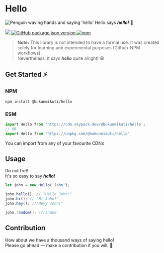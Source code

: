 # Hello

![Penguin waving hands and saying 'hello'](https://media1.tenor.com/images/58725865c95fe20cfc595725fca0d6a3/tenor.gif)
Hello says ***hello!*** 👋<br>
<p>
<a href="#">
  <img src="https://img.shields.io/bundlephobia/min/@bukunmikuti/hello?color=Blue&style=flat-square">
</a>
 <a href="">
 <img alt="GitHub package.json version" src="https://img.shields.io/github/package-json/v/Bukunmikuti/Hello?style=flat-square">
 </a>
 <a href="#">
  <img alt="npm" src="https://img.shields.io/npm/v/@bukunmikuti/hello?style=flat-square">
 </a>
 </p>
 
>**Note:** This library is not intended to have a formal use.
It was created solely for learning and experimental purposes (Github-NPM workflows).<br>
Nevertheless, it says ***hello*** quite alright! 😀


## Get Started ⚡
### NPM
```
npm install @bukunmikuti/hello
```
### ESM
```javascript
import Hello from 'https://cdn.skypack.dev/@bukunmikuti/hello';
// OR 
import Hello from 'https://unpkg.com/@bukunmikuti/hello'
```
You can import from any of your favourite CDNs

## Usage
Do not fret! <br>
It's so easy to say ***hello!*** <br> 

```javascript
let john = new Hello('John');

john.hello(); // "Hello John!"
john.hi(); // "Hi John!"
john.hey(); //"Heyy John!"

john.random(); //random
```
## Contribution
How about we have a thousand ways of saying hello! <br>
Please go ahead — make a contribution if you will. 👏
